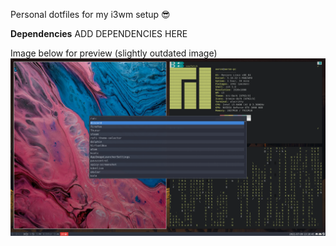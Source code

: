 Personal dotfiles for my i3wm setup 😎

<b>Dependencies</b>
 ADD DEPENDENCIES HERE

Image below for preview (slightly outdated image)
<img src="image.png">
